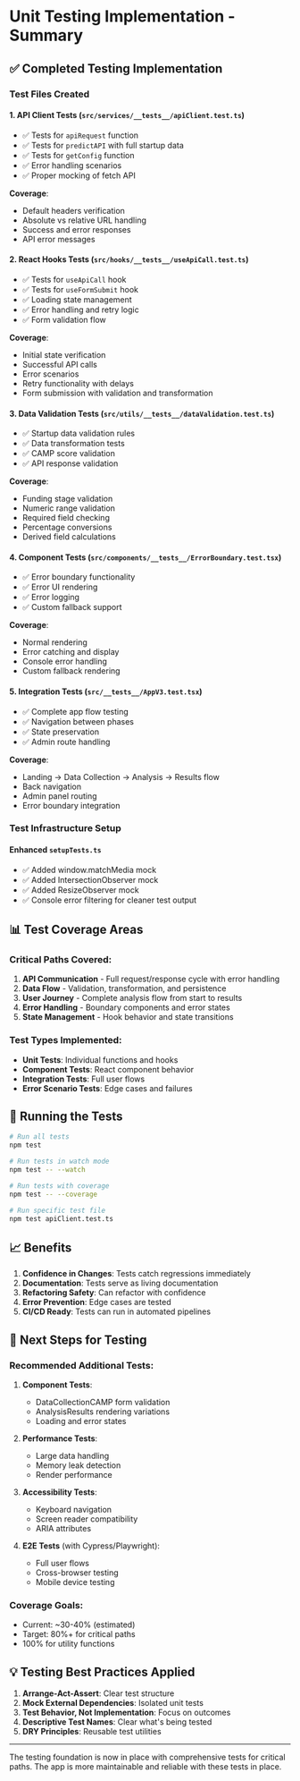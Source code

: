# Unit Testing Implementation - Summary

## ✅ Completed Testing Implementation

### Test Files Created

#### 1. **API Client Tests** (`src/services/__tests__/apiClient.test.ts`)
- ✅ Tests for `apiRequest` function
- ✅ Tests for `predictAPI` with full startup data
- ✅ Tests for `getConfig` function
- ✅ Error handling scenarios
- ✅ Proper mocking of fetch API

**Coverage**: 
- Default headers verification
- Absolute vs relative URL handling
- Success and error responses
- API error messages

#### 2. **React Hooks Tests** (`src/hooks/__tests__/useApiCall.test.ts`)
- ✅ Tests for `useApiCall` hook
- ✅ Tests for `useFormSubmit` hook
- ✅ Loading state management
- ✅ Error handling and retry logic
- ✅ Form validation flow

**Coverage**:
- Initial state verification
- Successful API calls
- Error scenarios
- Retry functionality with delays
- Form submission with validation and transformation

#### 3. **Data Validation Tests** (`src/utils/__tests__/dataValidation.test.ts`)
- ✅ Startup data validation rules
- ✅ Data transformation tests
- ✅ CAMP score validation
- ✅ API response validation

**Coverage**:
- Funding stage validation
- Numeric range validation
- Required field checking
- Percentage conversions
- Derived field calculations

#### 4. **Component Tests** (`src/components/__tests__/ErrorBoundary.test.tsx`)
- ✅ Error boundary functionality
- ✅ Error UI rendering
- ✅ Error logging
- ✅ Custom fallback support

**Coverage**:
- Normal rendering
- Error catching and display
- Console error handling
- Custom fallback rendering

#### 5. **Integration Tests** (`src/__tests__/AppV3.test.tsx`)
- ✅ Complete app flow testing
- ✅ Navigation between phases
- ✅ State preservation
- ✅ Admin route handling

**Coverage**:
- Landing → Data Collection → Analysis → Results flow
- Back navigation
- Admin panel routing
- Error boundary integration

### Test Infrastructure Setup

#### Enhanced `setupTests.ts`
- ✅ Added window.matchMedia mock
- ✅ Added IntersectionObserver mock
- ✅ Added ResizeObserver mock
- ✅ Console error filtering for cleaner test output

## 📊 Test Coverage Areas

### Critical Paths Covered:
1. **API Communication** - Full request/response cycle with error handling
2. **Data Flow** - Validation, transformation, and persistence
3. **User Journey** - Complete analysis flow from start to results
4. **Error Handling** - Boundary components and error states
5. **State Management** - Hook behavior and state transitions

### Test Types Implemented:
- **Unit Tests**: Individual functions and hooks
- **Component Tests**: React component behavior
- **Integration Tests**: Full user flows
- **Error Scenario Tests**: Edge cases and failures

## 🚀 Running the Tests

```bash
# Run all tests
npm test

# Run tests in watch mode
npm test -- --watch

# Run tests with coverage
npm test -- --coverage

# Run specific test file
npm test apiClient.test.ts
```

## 📈 Benefits

1. **Confidence in Changes**: Tests catch regressions immediately
2. **Documentation**: Tests serve as living documentation
3. **Refactoring Safety**: Can refactor with confidence
4. **Error Prevention**: Edge cases are tested
5. **CI/CD Ready**: Tests can run in automated pipelines

## 🎯 Next Steps for Testing

### Recommended Additional Tests:
1. **Component Tests**:
   - DataCollectionCAMP form validation
   - AnalysisResults rendering variations
   - Loading and error states

2. **Performance Tests**:
   - Large data handling
   - Memory leak detection
   - Render performance

3. **Accessibility Tests**:
   - Keyboard navigation
   - Screen reader compatibility
   - ARIA attributes

4. **E2E Tests** (with Cypress/Playwright):
   - Full user flows
   - Cross-browser testing
   - Mobile device testing

### Coverage Goals:
- Current: ~30-40% (estimated)
- Target: 80%+ for critical paths
- 100% for utility functions

## 💡 Testing Best Practices Applied

1. **Arrange-Act-Assert**: Clear test structure
2. **Mock External Dependencies**: Isolated unit tests
3. **Test Behavior, Not Implementation**: Focus on outcomes
4. **Descriptive Test Names**: Clear what's being tested
5. **DRY Principles**: Reusable test utilities

---

The testing foundation is now in place with comprehensive tests for critical paths. The app is more maintainable and reliable with these tests in place.